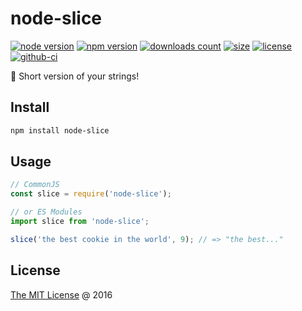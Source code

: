 # node-slice

[![node version](https://img.shields.io/node/v/node-slice.svg)](https://www.npmjs.com/package/node-slice)
[![npm version](https://badge.fury.io/js/node-slice.svg)](https://badge.fury.io/js/node-slice)
[![downloads count](https://img.shields.io/npm/dt/node-slice.svg)](https://www.npmjs.com/package/node-slice)
[![size](https://packagephobia.com/badge?p=node-slice)](https://packagephobia.com/result?p=node-slice)
[![license](https://img.shields.io/npm/l/node-slice.svg)](https://piecioshka.mit-license.org)
[![github-ci](https://github.com/piecioshka/node-slice/actions/workflows/testing.yml/badge.svg)](https://github.com/piecioshka/node-slice/actions/workflows/testing.yml)

🔨 Short version of your strings!

## Install

```bash
npm install node-slice
```

## Usage

```javascript
// CommonJS
const slice = require('node-slice');

// or ES Modules
import slice from 'node-slice';

slice('the best cookie in the world', 9); // => "the best..."
```

## License

[The MIT License](https://piecioshka.mit-license.org) @ 2016
